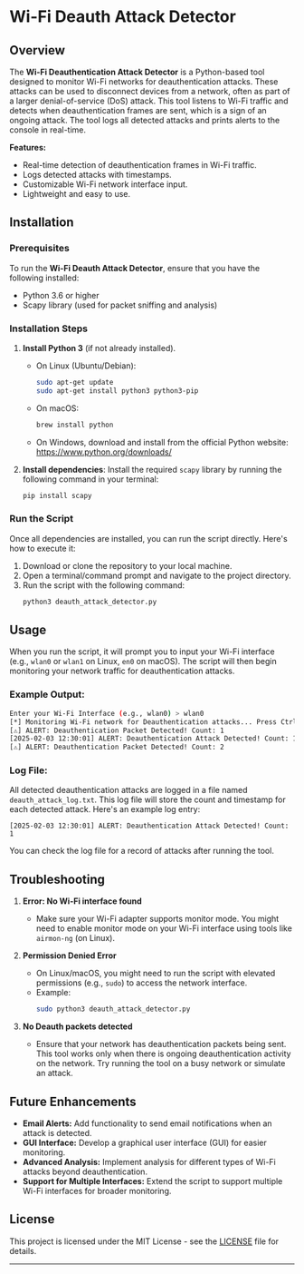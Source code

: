 

# **Wi-Fi Deauth Attack Detector**

## **Overview**
The **Wi-Fi Deauthentication Attack Detector** is a Python-based tool designed to monitor Wi-Fi networks for deauthentication attacks. These attacks can be used to disconnect devices from a network, often as part of a larger denial-of-service (DoS) attack. This tool listens to Wi-Fi traffic and detects when deauthentication frames are sent, which is a sign of an ongoing attack. The tool logs all detected attacks and prints alerts to the console in real-time.

**Features:**
- Real-time detection of deauthentication frames in Wi-Fi traffic.
- Logs detected attacks with timestamps.
- Customizable Wi-Fi network interface input.
- Lightweight and easy to use.

## **Installation**

### Prerequisites
To run the **Wi-Fi Deauth Attack Detector**, ensure that you have the following installed:

- Python 3.6 or higher
- Scapy library (used for packet sniffing and analysis)

### Installation Steps

1. **Install Python 3** (if not already installed).  
   - On Linux (Ubuntu/Debian):  
     ```bash
     sudo apt-get update
     sudo apt-get install python3 python3-pip
     ```
   - On macOS:  
     ```bash
     brew install python
     ```
   - On Windows, download and install from the official Python website: https://www.python.org/downloads/

2. **Install dependencies**:
   Install the required `scapy` library by running the following command in your terminal:
   ```bash
   pip install scapy
   ```

### Run the Script
Once all dependencies are installed, you can run the script directly. Here's how to execute it:

1. Download or clone the repository to your local machine.
2. Open a terminal/command prompt and navigate to the project directory.
3. Run the script with the following command:
   ```bash
   python3 deauth_attack_detector.py
   ```

## **Usage**

When you run the script, it will prompt you to input your Wi-Fi interface (e.g., `wlan0` or `wlan1` on Linux, `en0` on macOS). The script will then begin monitoring your network traffic for deauthentication attacks.

### Example Output:

```bash
Enter your Wi-Fi Interface (e.g., wlan0) > wlan0
[*] Monitoring Wi-Fi network for Deauthentication attacks... Press Ctrl+C to stop.
[⚠] ALERT: Deauthentication Packet Detected! Count: 1
[2025-02-03 12:30:01] ALERT: Deauthentication Attack Detected! Count: 1
[⚠] ALERT: Deauthentication Packet Detected! Count: 2
```

### Log File:
All detected deauthentication attacks are logged in a file named `deauth_attack_log.txt`. This log file will store the count and timestamp for each detected attack. Here's an example log entry:

```
[2025-02-03 12:30:01] ALERT: Deauthentication Attack Detected! Count: 1
```

You can check the log file for a record of attacks after running the tool.

## **Troubleshooting**

1. **Error: No Wi-Fi interface found**
   - Make sure your Wi-Fi adapter supports monitor mode. You might need to enable monitor mode on your Wi-Fi interface using tools like `airmon-ng` (on Linux).
   
2. **Permission Denied Error**
   - On Linux/macOS, you might need to run the script with elevated permissions (e.g., `sudo`) to access the network interface.
   - Example:  
     ```bash
     sudo python3 deauth_attack_detector.py
     ```

3. **No Deauth packets detected**
   - Ensure that your network has deauthentication packets being sent. This tool works only when there is ongoing deauthentication activity on the network. Try running the tool on a busy network or simulate an attack.

## **Future Enhancements**
- **Email Alerts:** Add functionality to send email notifications when an attack is detected.
- **GUI Interface:** Develop a graphical user interface (GUI) for easier monitoring.
- **Advanced Analysis:** Implement analysis for different types of Wi-Fi attacks beyond deauthentication.
- **Support for Multiple Interfaces:** Extend the script to support multiple Wi-Fi interfaces for broader monitoring.

## **License**

This project is licensed under the MIT License - see the [LICENSE](LICENSE) file for details.

---
